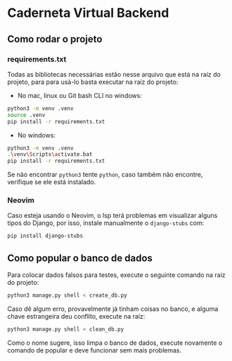 # Caderneta Virtual Backend
## Como rodar o projeto
### requirements.txt
Todas as bibliotecas necessárias estão nesse arquivo que está na raíz do projeto, para para usá-lo basta executar na raíz do projeto:
- No mac, linux ou Git bash CLI no windows:
```bash
python3 -m venv .venv
source .venv
pip install -r requirements.txt
```
- No windows:
```bash
python3 -m venv .venv
.\venv\Scripts\activate.bat
pip install -r requirements.txt
```
Se não encontrar `python3` tente `python`, caso também não encontre, verifique se ele está instalado.

### Neovim
Caso esteja usando o Neovim, o lsp terá problemas em visualizar alguns tipos do Django, por isso, instale manualmente o `django-stubs` com:
```bash
pip install django-stubs
```

## Como popular o banco de dados
Para colocar dados falsos para testes, execute o seguinte comando na raiz do projeto:
```bash
python3 manage.py shell < create_db.py
```

Caso dê algum erro, provavelmente já tinham coisas no banco, e alguma chave estrangeira deu conflito, execute na raíz:
```bash
python3 manage.py shell < clean_db.py
```
Como o nome sugere, isso limpa o banco de dados, execute novamente o comando de popular e deve funcionar sem mais problemas.
